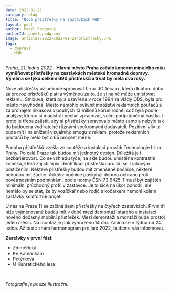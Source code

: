```yaml
---
date: 2022-01-21
category: blog
title: "Nové přístřešky na zastávkách MHD"
layout: post
author: Pavel Podgorný
authorId: pavel.podgrony
image: articles/2022/2022-01-21-pristresky.JPG
tags: 
  - doprava
  - MHD
---
```


*Praha, 21. ledna 2022* – **Hlavní město Praha začalo koncem minulého roku vyměňovat přístřešky na zastávkách městské hromadné dopravy. Výměna se týká celkem 690 přístřešků a trvat by měla dva roky.**

Nové přístřešky už nebude spravovat firma JCDecaux, která dlouhou dobu za provoz přístřešků platila výměnou za to, že si na ně může umísťovat reklamu. Smlouva, která byla uzavřena v roce 1994 za vlády ODS, byla pro město nevýhodná. Město nemohlo ovlivnit množství reklamních poutačů a za pronájem inkasovalo pouhých 13 milionů korun ročně, což byla podle analýzy, kterou si magistrát nechal zpracovat, velmi podprůměrná částka. I proto je třeba zajistit, aby si přístřešky spravovalo město samo a nebylo tak do budoucna vydíratelné různými soukromými dodavateli. Pozitivní vliv to bude mít i na snížení vizuálního smogu z reklam, protože reklamních poutačů by mělo být o 65 procent méně.

Podoba přístřešků vzešla ze soutěže a instalaci provádí Technologie hl. m. Prahy. Po celé Praze tak budou mít jednotný design. Důležitá je i bezbariérovost. Co se vzhledu týče, na skle budou umístěna kontrastní kolečka, která zajistí lepší identifikaci přístřešku pro lidi se zrakovým postižením. Některé přístřešky budou mít zmenšené bočnice, některé nebudou mít žádné. Ačkoliv bočnice poskytují dobrou ochranu proti povětrnostním podmínkám, podle normy ČSN 73 6425-1 musí být zajištěn minimální průchodný profil v zastávce. Je to sice na úkor pohodlí, ale nemělo by se stát, že by vozíčkář nebo rodič s kočárkem nemohl kolem zastávky komfortně projet.

U nás na Praze 11 se začíná šesti přístřešky na čtyřech zastávkách. První tři níže vyjmenované budou mít v době mezi demontáží starého a instalací nového dočasný mobilní přístřešek. Mezi demontáží a montáží bude prostoj jeden měsíc. Na montáž je pak vyhrazeno 14 dní. Začíná se v týdnu od 24. ledna. Až bude znám harmonogram pro jaro 2022, budeme vás informovat.

**Zastávky v první fázi:**<br>
- Zdiměřická <br>
- Ke Kateřinkám <br>
- Petýrkova <br>
- U Kunratického lesa <br>

<br>

*Fotografie je pouze ilustrační.*
